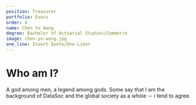 ```yaml
---
position: Treasurer
portfolio: Execs
order: 4
name: Chen Yu Wang
degree: Bachelor of Actuarial Studies/Commerce
image: chen-yu-wang.jpg
one_line: Insert Quote/One-Liner
---
```

                    
# Who am I?

A god among men, a legend among gods. Some say that I am the background of DataSoc and the global society as a whole -- i tend to agree.

